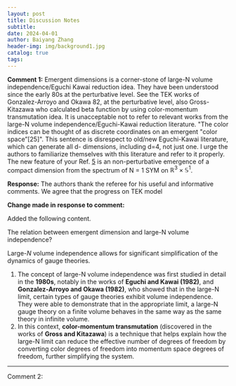 ```yaml
---
layout: post
title: Discussion Notes
subtitle: 
date: 2024-04-01
author: Baiyang Zhang
header-img: img/background1.jpg
catalog: true
tags:
---
```


**Comment 1:** Emergent dimensions is a corner-stone of large-N volume independence/Eguchi Kawai reduction idea. They have been understood since the early 80s at the perturbative level. See the TEK works of Gonzalez-Arroyo and Okawa 82, at the perturbative level, also Gross-Kitazawa who calculated beta function by using color-momentum transmutation idea. It is unacceptable not to refer to relevant works from the large-N volume independence/Eguchi-Kawai reduction literature. "The color indices can be thought of as discrete coordinates on an emergent "color space”[25]". This sentence is disrespect to old/new Eguchi-Kawai literature, which can generate all d- dimensions, including d=4, not just one. I urge the authors to familiarize themselves with this literature and refer to it properly. The new feature of your Ref. [5](https://arxiv.org/abs/1606.01902) is an non-perturbative emergence of a compact dimension from the spectrum of N = 1 SYM on $\mathbb{R}^{3}\times \mathbb{S}^{1}$.

**Response:** The authors thank the referee for his useful and informative comments. We agree that the progress on TEK model  

**Change made in response to comment:** 

Added the following content.

The relation between emergent dimension and large-N volume independence? 

Large-$N$ volume independence allows for significant simplification of the dynamics of gauge theories.  

1) The concept of large-N volume independence was first studied in detail in the **1980s**, notably in the works of **Eguchi and Kawai (1982)**, and **Gonzalez-Arroyo and Okawa (1982)**, who showed that in the large-N limit, certain types of gauge theories exhibit volume independence. They were able to demonstrate that in the appropriate limit, a large-N gauge theory on a finite volume behaves in the same way as the same theory in infinite volume.
2) In this context, **color-momentum transmutation** (discovered in the works of **Gross and Kitazawa**) is a technique that helps explain how the large-N limit can reduce the effective number of degrees of freedom by converting color degrees of freedom into momentum space degrees of freedom, further simplifying the system.



- - -

Comment 2: 





